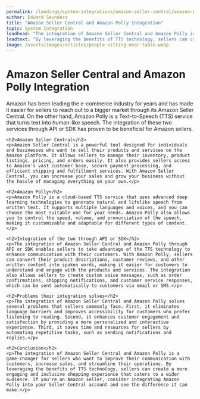 ```yaml
---
permalink: /landings/system-integrations/amazon-seller-central/amazon-polly
author: Edward Saunders
title: "Amazon Seller Central and Amazon Polly Integration"
topic: System Integration
leadhead: "The integration of Amazon Seller Central and Amazon Polly is a game-changer for sellers who want to improve their communication with customers, increase sales, and streamline their operations"
leadtext: "By leveraging the benefits of TTS technology, sellers can create a more engaging and inclusive shopping experience that caters to a wider audience. If you're an Amazon seller, consider integrating Amazon Polly into your Seller Central account and see the difference it can make."
image: /assets/images/articles/people-sitting-near-table.webp
---
```

<div class="arttext">	<h1>Amazon Seller Central and Amazon Polly Integration</h1>
	<p>Amazon has been leading the e-commerce industry for years and has made it easier for sellers to reach out to a bigger market through its Amazon Seller Central. On the other hand, Amazon Polly is a Text-to-Speech (TTS) service that turns text into human-like speech. The integration of these two services through API or SDK has proven to be beneficial for Amazon sellers.</p>

	<h2>Amazon Seller Central</h2>
	<p>Amazon Seller Central is a powerful tool designed for individuals and businesses who want to sell their products and services on the Amazon platform. It allows sellers to manage their inventory, product listings, pricing, and orders easily. It also provides sellers access to Amazon's vast customer base, secure payment processing, and efficient shipping and fulfillment services. With Amazon Seller Central, you can increase your sales and grow your business without the hassle of managing everything on your own.</p>

	<h2>Amazon Polly</h2>
	<p>Amazon Polly is a cloud-based TTS service that uses advanced deep learning technologies to generate natural and lifelike speech from written text. It supports multiple languages and voices, and you can choose the most suitable one for your needs. Amazon Polly also allows you to control the speed, volume, and pronunciation of the speech, making it customizable and adaptable for different types of content.</p>

	<h2>Integration of the two through API or SDK</h2>
	<p>The integration of Amazon Seller Central and Amazon Polly through API or SDK enables sellers to take advantage of the TTS technology to enhance communication with their customers. With Amazon Polly, sellers can convert their product descriptions, customer reviews, and other written content into spoken words, making it easier for customers to understand and engage with the products and services. The integration also allows sellers to create custom voice messages, such as order confirmations, shipping notifications, and customer service responses, which can be sent automatically to customers via email or SMS.</p>

	<h2>Problems their integration solves</h2>
	<p>The integration of Amazon Seller Central and Amazon Polly solves several problems that sellers commonly face. First, it eliminates language barriers and improves accessibility for customers who prefer listening to reading. Second, it enhances customer engagement and satisfaction by providing a more personalized and interactive experience. Third, it saves time and resources for sellers by automating repetitive tasks, such as sending notifications and replies.</p>

	<h2>Conclusion</h2>
	<p>The integration of Amazon Seller Central and Amazon Polly is a game-changer for sellers who want to improve their communication with customers, increase sales, and streamline their operations. By leveraging the benefits of TTS technology, sellers can create a more engaging and inclusive shopping experience that caters to a wider audience. If you're an Amazon seller, consider integrating Amazon Polly into your Seller Central account and see the difference it can make.</p>
</div>